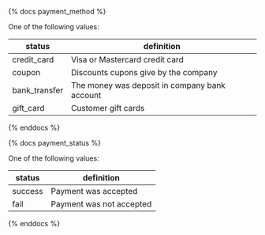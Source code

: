 {% docs payment_method %}
	
One of the following values: 

| status        | definition                                    |
|---------------|-----------------------------------------------|
| credit_card   | Visa or Mastercard credit card                |
| coupon        | Discounts cupons give by the company          |
| bank_transfer | The money was deposit in company bank account |
| gift_card     | Customer gift cards                           |

{% enddocs %}

{% docs payment_status %}
	
One of the following values: 

| status  | definition               |
|---------|--------------------------|
| success | Payment was accepted     |
| fail    | Payment was not accepted |

{% enddocs %}
